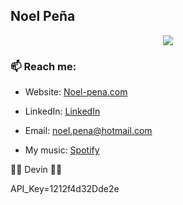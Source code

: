 ## Noel Peña

<p align="center">
  <img src="https://img.shields.io/badge/code%20quality-A%20for%20effort-success" />
</p>

### 📫 Reach me:

- Website: [Noel-pena.com](https://noel-pena.com/)

- LinkedIn: [LinkedIn](https://www.linkedin.com/in/noel-pena-1138aa167/)

- Email: [noel.pena@hotmail.com](mailto:noel.pena@hotmail.com)

- My music: [Spotify](https://open.spotify.com/artist/7gLXw7lLcnPbNVyv6JvAZQ?si=eQQLMwdRQ-a6qqkYh3kfsA)

👍🏽 Devin 👍🏽

API_Key=1212f4d32Dde2e

